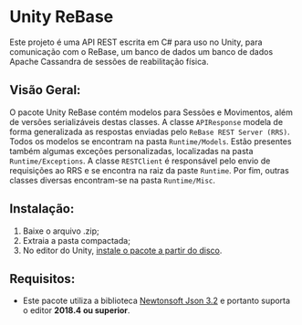 # Unity ReBase
Este projeto é uma API REST escrita em C# para uso no Unity, para comunicação com o ReBase, um banco de dados um banco de dados Apache Cassandra de sessões de reabilitação física.

## Visão Geral:
O pacote Unity ReBase contém modelos para Sessões e Movimentos, além de versões serializáveis destas classes. A classe `APIResponse` modela de forma generalizada as respostas enviadas pelo `ReBase REST Server (RRS)`. Todos os modelos se encontram na pasta `Runtime/Models`. Estão presentes também algumas exceções personalizadas, localizadas na pasta `Runtime/Exceptions`. A classe `RESTClient` é responsável pelo envio de requisições ao RRS e se encontra na raiz da paste `Runtime`. Por fim, outras classes diversas encontram-se na pasta `Runtime/Misc`.

## Instalação:
1. Baixe o arquivo .zip;
2. Extraia a pasta compactada;
3. No editor do Unity, [instale o pacote a partir do disco](https://docs.unity3d.com/Manual/upm-ui-local.html).

## Requisitos:
* Este pacote utiliza a biblioteca [Newtonsoft Json 3.2](https://docs.unity3d.com/Packages/com.unity.nuget.newtonsoft-json@3.2/manual/index.html) e portanto suporta o editor **2018.4 ou superior**.